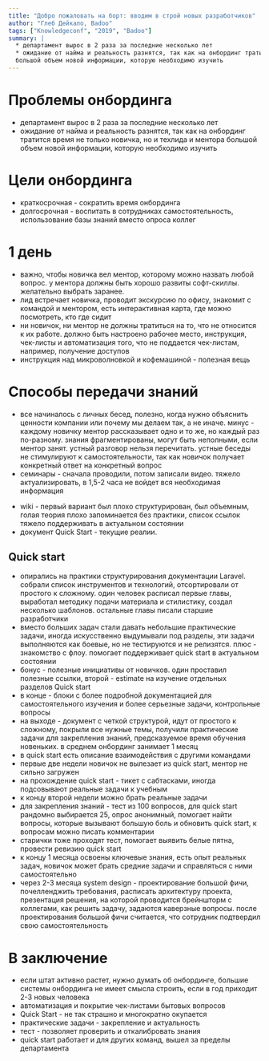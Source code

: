 ```yaml
---
title: "Добро пожаловать на борт: вводим в строй новых разработчиков"
author: "Глеб Дейкало, Badoo"
tags: ["Knowledgeconf", "2019", "Badoo"]
summary: |
  * департамент вырос в 2 раза за последние несколько лет
  * ожидание от найма и реальность разнятся, так как на онбординг тратится время не только новичка, но и техлида и ментора
  большой объем новой информации, которую необходимо изучить
---
```


# Проблемы онбординга

* департамент вырос в 2 раза за последние несколько лет
* ожидание от найма и реальность разнятся, так как на онбординг тратится время не только новичка, но и техлида и ментора
большой объем новой информации, которую необходимо изучить

# Цели онбординга

* краткосрочная - сократить время онбординга
* долгосрочная - воспитать в сотрудниках самостоятельность, использование базы знаний вместо опроса коллег

# 1 день

* важно, чтобы новичка вел ментор, которому можно назвать любой вопрос. у ментора должны быть хорошо развиты софт-скиллы. желательно выбрать заранее. 
* лид встречает новичка, проводит экскурсию по офису, знакомит с командой и ментором, есть интерактивная карта, где можно посмотреть, кто где сидит
* ни новичок, ни ментор не должны тратиться на то, что не относится к их работе. должно быть настроено рабочее место, инструкция, чек-листы и автоматизация того, что не поддается чек-листам, например, получение доступов
* инструкция над микроволновкой и кофемашиной - полезная вещь

# Способы передачи знаний

* все начиналось с личных бесед, полезно, когда нужно объяснить ценности компании или почему мы делаем так, а не иначе. минус - каждому новичку ментор рассказывает одно и то же, но каждый раз по-разному. знания фрагментированы, могут быть неполными, если ментор занят. устный разговор нельзя перечитать. устные беседы не стимулируют к самостоятельности, так как новичок получает конкретный ответ на конкретный вопрос
* семинары - сначала проводили, потом записали видео. тяжело актуализировать, в 1,5-2 часа не войдет вся необходимая информация
- wiki - первый вариант был плохо структурирован, был объемным, голая теория плохо запоминается без практики, список ссылок тяжело поддерживать в актуальном состоянии
- документ Quick Start - текущие реалии. 

## Quick start

* опирались на практики структурирования документации Laravel. собрали список инструментов и технологий, отсортировали от простого к сложному. один человек расписал первые главы, выработал методику подачи материала и стилистику, создал несколько шаблонов. остальные главы писали старшие разработчики 
* вместо больших задач стали давать небольшие практические задачи, иногда искусственно выдумывали под разделы, эти задачи выполняются как боевые, но не тестируются и не релизятся. плюс - знакомство с флоу. помогает поддерживает quick start в актуальном состоянии
* бонус - полезные инициативы от новичков. один проставил полезные ссылки, второй - estimate на изучение отдельных разделов Quick start
* в конце - блоки с более подробной документацией для самостоятельного изучения и более серьезные задачи, контрольные вопросы
* на выходе - документ с четкой структурой, идут от простого к сложному, покрыли все нужные темы, получили практические задачи для закрепления знаний, предсказуемое время обучения новеньких. в среднем онбординг занимает 1 месяц
* в quick start есть описание взаимодействия с другими командами
* первые две недели новичок не вылезает из quick start, ментор не сильно загружен
* на прохождение quick start - тикет с сабтасками, иногда подсовывают реальные задачи к учебным 
* к концу второй недели можно брать реальные задачи
* для закрепления знаний - тест из 100 вопросов, для quick start рандомно выбирается 25, опрос анонимный, помогает найти вопросы, которые вызывают большую боль и обновить quick start, к вопросам можно писать комментарии
* старички тоже проходят тест, помогает выявить белые пятна, провести ревизию quick start 
* к концу 1 месяца освоены ключевые знания, есть опыт реальных задач, новичок может брать средние задачи и справляться с ними самостоятельно
* через 2-3 месяца  system design - проектирование большой фичи, почелленджить требования, расписать архитектуру проекта, презентация решения, на которой проводится брейншторм с коллегами, как решить задачу, задаются каверзные вопросы. после проектирования большой фичи считается, что сотрудник подтвердил свою самостоятельность  

# В заключение

* если штат активно растет, нужно думать об онбординге, большие системы онбординга не имеет смысла строить, если в год приходит 2-3 новых человека
* автоматизация и покрытие чек-листами бытовых вопросов
* Quick Start - не так страшно и многократно окупается
* практические задачи - закрепление и актуальность
* тест - позволяет проверить и откалибровать знания
* quick start работает и для других команд, вышел за пределы департамента

